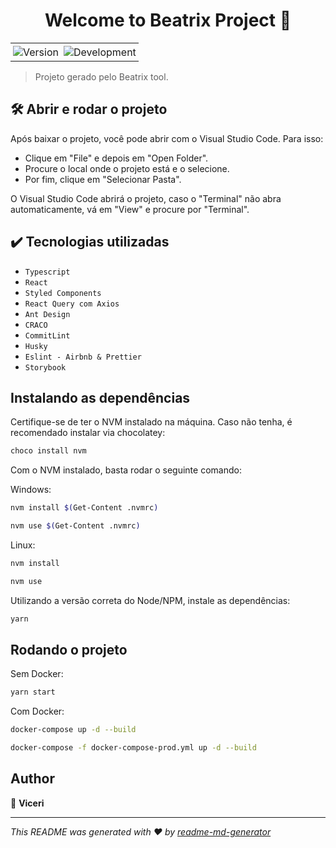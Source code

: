 <h1 align="center">Welcome to Beatrix Project 👋</h1>

<table>
  <tr>
    <td valign="top" style="padding: 4px">
      <img style="display: inline" alt="Version" src="https://img.shields.io/badge/version-1.0.0-blue.svg?cacheSeconds=2592000" />
    </td>
    <td valign="top" style="padding: 4px">
      <img style="display: inline" alt="Development" src="https://img.shields.io/badge/status-Em desenvolvimento-brightgreen.svg?cacheSeconds=2592000" />
    </td>
  </tr>
</table>

> Projeto gerado pelo Beatrix tool.

## 🛠️ Abrir e rodar o projeto

Após baixar o projeto, você pode abrir com o Visual Studio Code. Para isso:

- Clique em "File" e depois em "Open Folder".
- Procure o local onde o projeto está e o selecione.
- Por fim, clique em "Selecionar Pasta".

O Visual Studio Code abrirá o projeto, caso o "Terminal" não abra automaticamente, vá em "View" e procure por "Terminal".

## ✔️ Tecnologias utilizadas

- `Typescript`
- `React`
- `Styled Components`
- `React Query com Axios`
- `Ant Design`
- `CRACO`
- `CommitLint`
- `Husky`
- `Eslint - Airbnb & Prettier`
- `Storybook`

## Instalando as dependências

Certifique-se de ter o NVM instalado na máquina.
Caso não tenha, é recomendado instalar via chocolatey:

```sh
choco install nvm
```

Com o NVM instalado, basta rodar o seguinte comando:

Windows:

```sh
nvm install $(Get-Content .nvmrc)
```

```sh
nvm use $(Get-Content .nvmrc)
```

Linux:

```sh
nvm install
```

```sh
nvm use
```

Utilizando a versão correta do Node/NPM, instale as dependências:

```sh
yarn
```

## Rodando o projeto

Sem Docker:

```sh
yarn start
```

Com Docker:

```sh
docker-compose up -d --build
```

```sh
docker-compose -f docker-compose-prod.yml up -d --build
```

## Author

👤 **Viceri**

---

_This README was generated with ❤️ by [readme-md-generator](https://github.com/kefranabg/readme-md-generator)_
